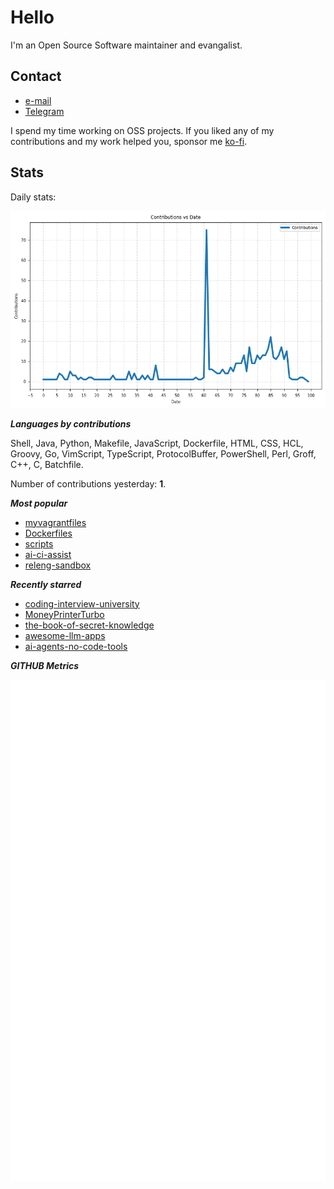 
# Hello

I'm an Open Source Software maintainer and evangalist.

## Contact

- [e-mail](mailto:askb23@gmail.com)
- [Telegram]()

I spend my time working on OSS projects. If you liked any of
my contributions and my work helped you, sponsor me [ko-fi](https://ko-fi.com/askb23).

## Stats

Daily stats:

![contributions graph](graph.png)

***Languages by contributions***

Shell, Java, Python, Makefile, JavaScript, Dockerfile, HTML, CSS, HCL, Groovy, Go, VimScript, TypeScript, ProtocolBuffer, PowerShell, Perl, Groff, C++, C, Batchfile.

Number of contributions yesterday: **1**.

***Most popular***

- [myvagrantfiles](https://github.com/askb/myvagrantfiles)
- [Dockerfiles](https://github.com/askb/Dockerfiles)
- [scripts](https://github.com/askb/scripts)
- [ai-ci-assist](https://github.com/askb/ai-ci-assist)
- [releng-sandbox](https://github.com/opendaylight/releng-sandbox)

***Recently starred***

- [coding-interview-university](https://github.com/jwasham/coding-interview-university)
- [MoneyPrinterTurbo](https://github.com/harry0703/MoneyPrinterTurbo)
- [the-book-of-secret-knowledge](https://github.com/trimstray/the-book-of-secret-knowledge)
- [awesome-llm-apps](https://github.com/Shubhamsaboo/awesome-llm-apps)
- [ai-agents-no-code-tools](https://github.com/gyoridavid/ai-agents-no-code-tools)

***GITHUB Metrics***

![Metrics](https://github.com/askb/askb/blob/main/github-metrics.svg)



